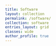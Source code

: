 ```yaml
---
title: Software
layout: collection
permalink: /software/
collection: software
entries_layout: grid
classes: wide
author_profile: true
---
```

